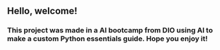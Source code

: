 ## Hello, welcome!

### This project was made in a AI bootcamp from DIO using AI to make a custom Python essentials guide. Hope you enjoy it!
